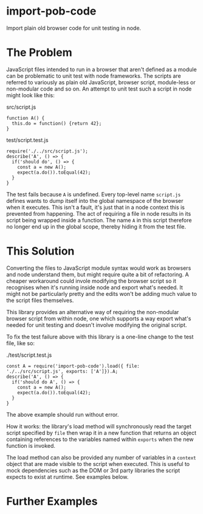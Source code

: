 # import-pob-code
Import plain old browser code for unit testing in node.

# The Problem
JavaScript files intended to run in a browser that aren't defined as a module can be problematic to unit test with node frameworks. The scripts are referred to variously as plain old JavaScript, browser script, module-less or non-modular code and so on. An attempt to unit test such a script in node might look like this:

src/script.js
```
function A() {
  this.do = function() {return 42};
}
```

test/script.test.js
```
require('./../src/script.js');
describe('A', () => {
  if('should do', () => {
    const a = new A();
    expect(a.do()).toEqual(42);
  }
}
```

The test fails because ```A``` is undefined. Every top-level name ```script.js``` defines wants to dump itself into the global namespace of the browser when it executes. This isn't a fault, it's just that in a node context this is prevented from happening. The act of requiring a file in node results in its script being wrapped inside a function. The name ```A``` in this script therefore no longer end up in the global scope, thereby hiding it from the test file.

# This Solution
Converting the files to JavaScript module syntax would work as browsers and node understand them, but might require quite a bit of refactoring. A cheaper workaround could invole modifying the browser script so it recognises when it's running inside node and export what's needed. It might not be particularly pretty and the edits won't be adding much value to the script files themselves.

This library provides an alternative way of requiring the non-modular browser script from within node, one which supports a way export what's needed for unit testing and doesn't involve modifying the original script.

To fix the test failure above with this library is a one-line change to the test file, like so:

./test/script.test.js
```
const A = require('import-pob-code').load({ file: './../src/script.js', exports: ['A']}).A;
describe('A', () => {
  if('should do A', () => {
    const a = new A();
    expect(a.do()).toEqual(42);
  }
}
```

The above example should run without error.

How it works: the library's load method will synchronously read the target script specified by ```file``` then wrap it in a new function that returns an object containing references to the variables named within ```exports``` when the new function is invoked.

The load method can also be provided any number of variables in a ```context``` object that are made visible to the script when executed. This is useful to mock dependencies such as the DOM or 3rd party libraries the script expects to exist at runtime. See examples below.

# Further Examples
